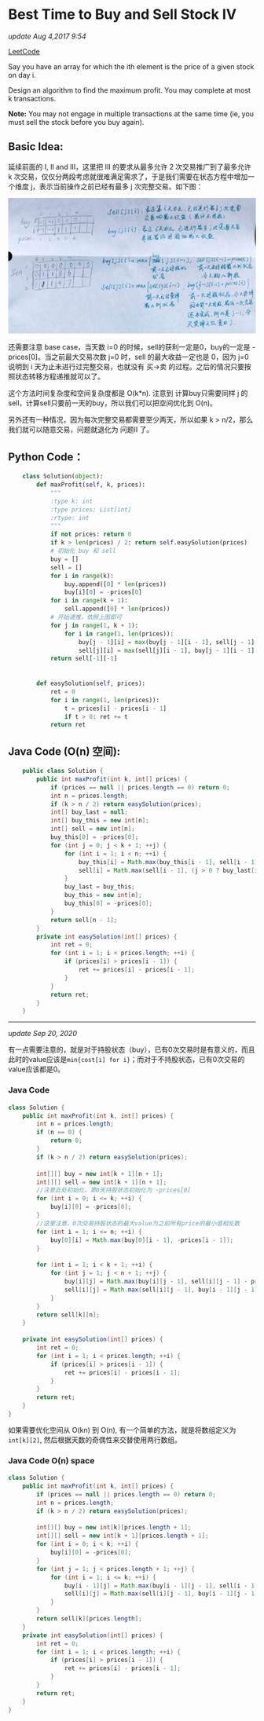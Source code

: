 # Best Time to Buy and Sell Stock IV

_update Aug 4,2017 9:54_

[LeetCode](https://leetcode.com/problems/best-time-to-buy-and-sell-stock-iv/description/)

Say you have an array for which the ith element is the price of a given stock on day i.

Design an algorithm to find the maximum profit. You may complete at most k transactions.

**Note:** You may not engage in multiple transactions at the same time \(ie, you must sell the stock before you buy again\).

## Basic Idea:

延续前面的 I, II and III，这里把 III 的要求从最多允许 2 次交易推广到了最多允许 k 次交易，仅仅分两段考虑就很难满足需求了，于是我们需要在状态方程中增加一个维度 j，表示当前操作之前已经有最多 j 次完整交易。如下图：

![](../../.gitbook/assets/wechatimg7%20%281%29.jpg)

还需要注意 base case，当天数 i=0 的时候，sell的获利一定是0，buy的一定是 -prices\[0\]。当之前最大交易次数 j=0 时，sell 的最大收益一定也是 0，因为 j=0 说明到 i 天为止未进行过完整交易，也就没有 买-&gt;卖 的过程。之后的情况只要按照状态转移方程递推就可以了。

这个方法时间复杂度和空间复杂度都是 O\(k\*n\). 注意到 计算buy只需要同样 j 的sell，计算sell只要前一天的buy，所以我们可以把空间优化到 O\(n\)。

另外还有一种情况，因为每次完整交易都需要至少两天，所以如果 k &gt; n/2，那么我们就可以随意交易，问题就退化为 问题II 了。

## Python Code：

```python
    class Solution(object):
        def maxProfit(self, k, prices):
            """
            :type k: int
            :type prices: List[int]
            :rtype: int
            """
            if not prices: return 0
            if k > len(prices) / 2: return self.easySolution(prices)
            # 初始化 buy 和 sell
            buy = []
            sell = []
            for i in range(k):
                buy.append([0] * len(prices))
                buy[i][0] = -prices[0]
            for i in range(k + 1):
                sell.append([0] * len(prices))
            # 开始递推，依照上图即可
            for j in range(1, k + 1):
                for i in range(1, len(prices)):
                    buy[j - 1][i] = max(buy[j - 1][i - 1], sell[j - 1][i - 1] - prices[i])
                    sell[j][i] = max(sell[j][i - 1], buy[j - 1][i - 1] + prices[i])
            return sell[-1][-1]


        def easySolution(self, prices):
            ret = 0
            for i in range(1, len(prices)):
                t = prices[i] - prices[i - 1]
                if t > 0: ret += t
            return ret
```

## Java Code \(O\(n\) 空间\):

```java
    public class Solution {
        public int maxProfit(int k, int[] prices) {
            if (prices == null || prices.length == 0) return 0;
            int n = prices.length;
            if (k > n / 2) return easySolution(prices);
            int[] buy_last = null;
            int[] buy_this = new int[n];
            int[] sell = new int[n];
            buy_this[0] = -prices[0];
            for (int j = 0; j < k + 1; ++j) {
                for (int i = 1; i < n; ++i) {
                    buy_this[i] = Math.max(buy_this[i - 1], sell[i - 1] - prices[i]);
                    sell[i] = Math.max(sell[i - 1], (j > 0 ? buy_last[i - 1] + prices[i] : 0));
                }
                buy_last = buy_this;
                buy_this = new int[n];
                buy_this[0] = -prices[0];
            }
            return sell[n - 1];
        }
        private int easySolution(int[] prices) {
            int ret = 0;
            for (int i = 1; i < prices.length; ++i) {
                if (prices[i] > prices[i - 1]) {
                    ret += prices[i] - prices[i - 1];
                }
            }
            return ret;
        }
    }
```

---
_update Sep 20, 2020_

有一点需要注意的，就是对于持股状态（buy），已有0次交易时是有意义的，而且此时的value应该是`min{cost[i] for i}`；而对于不持股状态，已有0次交易的value应该都是0。

### Java Code
```java
class Solution {
    public int maxProfit(int k, int[] prices) {
        int n = prices.length;
        if (n == 0) {
            return 0;
        }
        if (k > n / 2) return easySolution(prices);
        
        int[][] buy = new int[k + 1][n + 1];
        int[][] sell = new int[k + 1][n + 1];
        //注意此处初始化，第0天持股状态初始化为 -prices[0]
        for (int i = 0; i <= k; ++i) {
            buy[i][0] = -prices[0];
        }
        //这里注意，0次交易持股状态的最大value为之前所有price的最小值相反数
        for (int i = 1; i <= n; ++i) {
            buy[0][i] = Math.max(buy[0][i - 1], -prices[i - 1]);
        }
            
        for (int i = 1; i < k + 1; ++i) {
            for (int j = 1; j < n + 1; ++j) {
                buy[i][j] = Math.max(buy[i][j - 1], sell[i][j - 1] - prices[j - 1]);
                sell[i][j] = Math.max(sell[i][j - 1], buy[i - 1][j - 1] + prices[j - 1]);
            }
        }
        return sell[k][n];
    }
    
    private int easySolution(int[] prices) {
        int ret = 0;
        for (int i = 1; i < prices.length; ++i) {
            if (prices[i] > prices[i - 1]) {
                ret += prices[i] - prices[i - 1];
            }
        }
        return ret;
    }
}
```

如果需要优化空间从 O(kn) 到 O(n), 有一个简单的方法，就是将数组定义为 `int[k][2]`, 然后根据天数的奇偶性来交替使用两行数组。

### Java Code O(n) space
```java
class Solution {
    public int maxProfit(int k, int[] prices) {
        if (prices == null || prices.length == 0) return 0;
        int n = prices.length;
        if (k > n / 2) return easySolution(prices);
        
        int[][] buy = new int[k][prices.length + 1];
        int[][] sell = new int[k + 1][prices.length + 1];
        for (int i = 0; i < k; ++i) {
            buy[i][0] = -prices[0];
        }
        for (int j = 1; j < prices.length + 1; ++j) {
            for (int i = 1; i <= k; ++i) {
                buy[i - 1][j] = Math.max(buy[i - 1][j - 1], sell[i - 1][j - 1] - prices[j - 1]);
                sell[i][j] = Math.max(sell[i][j - 1], buy[i - 1][j - 1] + prices[j - 1]);
            }
        }
        return sell[k][prices.length];
    }
    private int easySolution(int[] prices) {
        int ret = 0;
        for (int i = 1; i < prices.length; ++i) {
            if (prices[i] > prices[i - 1]) {
                ret += prices[i] - prices[i - 1];
            }
        }
        return ret;
    }
}
```
